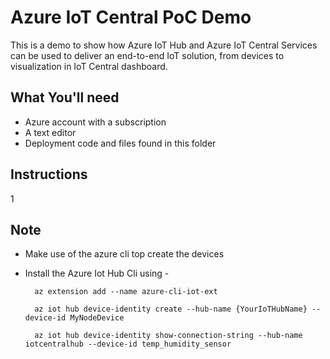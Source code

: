 # Azure IoT Central PoC Demo

This is a demo to show how Azure IoT Hub and Azure IoT Central Services can be used to deliver an end-to-end IoT solution, from devices to visualization in IoT Central dashboard.

## What You'll need

- Azure account with a subscription
- A text editor
- Deployment code and files found in this folder

## Instructions

1

## Note
- Make use of the azure cli top create the devices
- Install the Azure Iot Hub Cli using - 
        
        az extension add --name azure-cli-iot-ext

        az iot hub device-identity create --hub-name {YourIoTHubName} --device-id MyNodeDevice

        az iot hub device-identity show-connection-string --hub-name iotcentralhub --device-id temp_humidity_sensor

